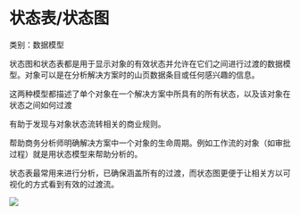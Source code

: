# 状态表/状态图

类别：数据模型

状态图和状态表都是用于显示对象的有效状态并允许在它们之间进行过渡的数据模型。对象可以是在分析解决方案时的山页数据条目或任何感兴趣的信息。

这两种模型都描述了单个对象在一个解决方案中所具有的所有状态，以及该对象在状态之间如何过渡

有助于发现与对象状态流转相关的商业规则。

帮助商务分析师明确解决方案中一个对象的生命周期。例如工作流的对象（如审批过程）就是用状态模型来帮助分析的。

状态表最常用来进行分析，已确保涵盖所有的过渡，而状态图更便于让相关方以可视化的方式看到有效的过渡流。

![](/Users/jingyawang/Documents/notes/images/状态表状态图.png)



